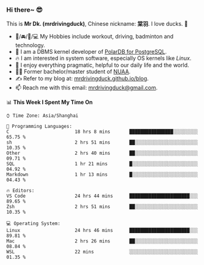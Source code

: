 ### Hi there~ 😎

This is **Mr Dk. (mrdrivingduck)**, Chinese nickname: **棠羽**. I love ducks. 🦆

- 💪/🚘/🏸/💻 My Hobbies include workout, driving, badminton and technology.
- 🍊 I am a DBMS kernel developer of [PolarDB for PostgreSQL](https://github.com/ApsaraDB/PolarDB-for-PostgreSQL).
- 🔥 I am interested in system software, especially OS kernels like *Linux*.
- 🔧 I enjoy everything pragmatic, helpful to our daily life and the world.
- 👨‍🎓 Former bachelor/master student of [NUAA](https://en.wikipedia.org/wiki/Nanjing_University_of_Aeronautics_and_Astronautics).
- ✍ Refer to my blog at: [mrdrivingduck.github.io/blog](https://www.mrdrivingduck.cn/blog/#/).
- 📫 Reach me with this email: [mrdrivingduck@gmail.com](mailto:mrdrivingduck@gmail.com).

<!--START_SECTION:waka-->
📊 **This Week I Spent My Time On** 

```text
⌚︎ Time Zone: Asia/Shanghai

💬 Programming Languages: 
C                        18 hrs 8 mins       ████████████████░░░░░░░░░   65.75 % 
sh                       2 hrs 51 mins       ██░░░░░░░░░░░░░░░░░░░░░░░   10.35 % 
Other                    2 hrs 40 mins       ██░░░░░░░░░░░░░░░░░░░░░░░   09.71 % 
SQL                      1 hr 21 mins        █░░░░░░░░░░░░░░░░░░░░░░░░   04.92 % 
Markdown                 1 hr 13 mins        █░░░░░░░░░░░░░░░░░░░░░░░░   04.43 % 

🔥 Editors: 
VS Code                  24 hrs 44 mins      ██████████████████████░░░   89.65 % 
Zsh                      2 hrs 51 mins       ██░░░░░░░░░░░░░░░░░░░░░░░   10.35 % 

💻 Operating System: 
Linux                    24 hrs 46 mins      ██████████████████████░░░   89.81 % 
Mac                      2 hrs 26 mins       ██░░░░░░░░░░░░░░░░░░░░░░░   08.84 % 
WSL                      22 mins             ░░░░░░░░░░░░░░░░░░░░░░░░░   01.35 % 

```


<!--END_SECTION:waka-->

<!-- ![Mr Dk.'s GitHub Stats](https://github-readme-stats.vercel.app/api?username=mrdrivingduck&count_private&show_icons=true&theme=buefy) -->

<!-- ![Most Used Languages](https://github-readme-stats.vercel.app/api/top-langs/?username=mrdrivingduck&exclude_repo=mips32-CPU,snort-tcp-socket&theme=buefy&layout=compact&langs_count=10) -->


<!--
**mrdrivingduck/mrdrivingduck** is a ✨ _special_ ✨ repository because its `README.md` (this file) appears on your GitHub profile.

Here are some ideas to get you started:

- 🔭 I’m currently working on ...
- 🌱 I’m currently learning ...
- 👯 I’m looking to collaborate on ...
- 🤔 I’m looking for help with ...
- 💬 Ask me about ...
- 📫 How to reach me: ...
- 😄 Pronouns: ...
- ⚡ Fun fact: ...
-->
